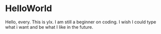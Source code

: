 # HelloWorld
Hello, every. This is ylx. I am still a beginner on coding. I wish I could type what i want and be what I like in the future.
